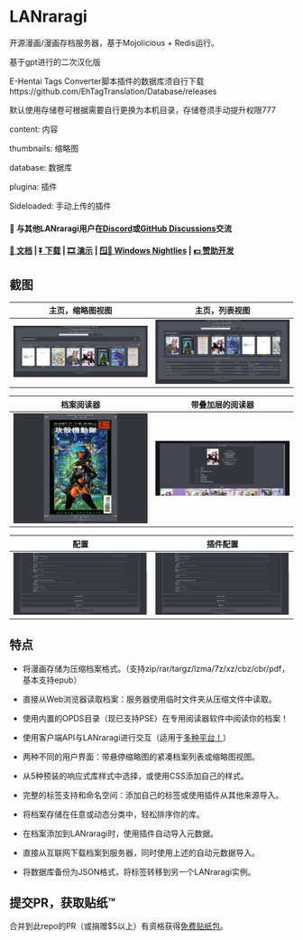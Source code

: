 LANraragi   
===========

开源漫画/漫画存档服务器，基于Mojolicious + Redis运行。

基于gpt进行的二次汉化版

E-Hentai Tags Converter脚本插件的数据库须自行下载https://github.com/EhTagTranslation/Database/releases

默认使用存储卷可根据需要自行更换为本机目录，存储卷须手动提升权限777

content: 内容

thumbnails: 缩略图

database: 数据库

plugina: 插件

Sideloaded: 手动上传的插件

#### 💬 与其他LANraragi用户在[Discord](https://discord.gg/aRQxtbg)或[GitHub Discussions](https://github.com/Difegue/LANraragi/discussions)交流  

####  [📄 文档](https://sugoi.gitbook.io/lanraragi/v/dev) | [⏬ 下载](https://github.com/Difegue/LANraragi/releases/latest) | [🎞 演示](https://lrr.tvc-16.science) | [🪟🌃 Windows Nightlies](https://nightly.link/Difegue/LANraragi/workflows/push-continous-delivery/dev) | [💵 赞助开发](https://ko-fi.com/T6T2UP5N)  

## 截图

|主页，缩略图视图 | 主页，列表视图 |
|---|---|
| [![archive_thumb](https://raw.githubusercontent.com/Difegue/LANraragi/dev/tools/_screenshots/archive_thumb.png)](https://raw.githubusercontent.com/Difegue/LANraragi/dev/tools/_screenshots/archive_thumb.png) | [![archive_list](https://raw.githubusercontent.com/Difegue/LANraragi/dev/tools/_screenshots/archive_list.png)](https://raw.githubusercontent.com/Difegue/LANraragi/dev/tools/_screenshots/archive_list.png) |

|档案阅读器 | 带叠加层的阅读器 |
|---|---|
| [![reader](https://raw.githubusercontent.com/Difegue/LANraragi/dev/tools/_screenshots/reader.jpg)](https://raw.githubusercontent.com/Difegue/LANraragi/dev/tools/_screenshots/reader.jpg) | [![reader_overlay](https://raw.githubusercontent.com/Difegue/LANraragi/dev/tools/_screenshots/reader_overlay.jpg)](https://raw.githubusercontent.com/Difegue/LANraragi/dev/tools/_screenshots/reader_overlay.jpg) |

|配置 | 插件配置 |
|---|---|
| [![cfg](https://raw.githubusercontent.com/Difegue/LANraragi/dev/tools/_screenshots/cfg_plugin.png)](https://raw.githubusercontent.com/Difegue/LANraragi/dev/tools/_screenshots/cfg.png) | [![cfg_plugin](https://raw.githubusercontent.com/Difegue/LANraragi/dev/tools/_screenshots/cfg_plugin.png)](https://raw.githubusercontent.com/Difegue/LANraragi/dev/tools/_screenshots/cfg_plugin.png) |

## 特点

* 将漫画存储为压缩档案格式。（支持zip/rar/targz/lzma/7z/xz/cbz/cbr/pdf，基本支持epub）

* 直接从Web浏览器读取档案：服务器使用临时文件夹从压缩文件中读取。

* 使用内置的OPDS目录（现已支持PSE）在专用阅读器软件中阅读你的档案！

* 使用客户端API与LANraragi进行交互（适用于[多种平台！](https://sugoi.gitbook.io/lanraragi/v/dev/advanced-usage/external-readers)）

* 两种不同的用户界面：带悬停缩略图的紧凑档案列表或缩略图视图。

* 从5种预装的响应式库样式中选择，或使用CSS添加自己的样式。

* 完整的标签支持和命名空间：添加自己的标签或使用插件从其他来源导入。

* 将档案存储在任意或动态分类中，轻松排序你的库。

* 在档案添加到LANraragi时，使用插件自动导入元数据。

* 直接从互联网下载档案到服务器，同时使用上述的自动元数据导入。

* 将数据库备份为JSON格式，将标签转移到另一个LANraragi实例。

## 提交PR，获取贴纸™

合并到此repo的PR（或捐赠$5以上）有资格获得[免费贴纸包](https://forms.office.com/Pages/ResponsePage.aspx?id=DQSIkWdsW0yxEjajBLZtrQAAAAAAAAAAAAN__osxt25URTdTUTVBVFRCTjlYWFJLMlEzRTJPUEhEVy4u)。
